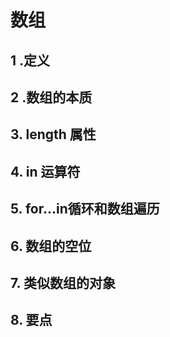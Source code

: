 # 数组


## 1 .定义


## 2 .数组的本质


## 3. length 属性

## 4. in 运算符

## 5. for...in循环和数组遍历


## 6. 数组的空位

## 7. 类似数组的对象


## 8. 要点